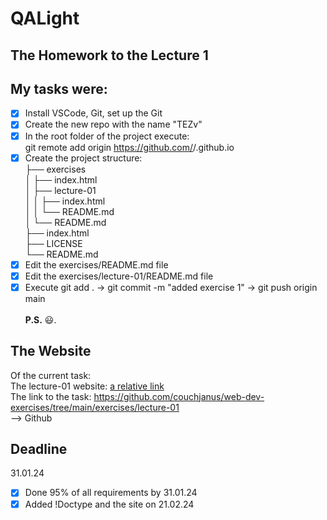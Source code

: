 # QALight
## The Homework to the Lecture 1

## My tasks were:
- [x] Install VSCode, Git, set up the Git<br>
- [x] Create the new repo with the name "TEZv"<br>
- [x] In the root folder of the project execute: <br>
  git remote add origin https://github.com/<Github name>/<Github name>.github.io<br>
- [x] Create the project structure:<br>
├── exercises<br>
│   ├── index.html<br>
│   ├── lecture-01<br>
│   │   ├── index.html<br>
│   │   └── README.md<br>
│   └── README.md<br>
├── index.html<br>
├── LICENSE<br>
└── README.md<br>
- [x] Edit the exercises/README.md file <br>
- [x] Edit the exercises/lecture-01/README.md file<br>
- [x] Execute git add . -> git commit -m "added exercise 1" -> git push origin main
<br><br>
**P.S.** 😃.

## The Website
Of the current task: <br>
The lecture-01 website: [a relative link](./index.html)<br>
The link to the task: https://github.com/couchjanus/web-dev-exercises/tree/main/exercises/lecture-01
<br /> 
--> Github

## Deadline
31.01.24 <br />

- [x] Done 95% of all requirements by 31.01.24
- [x] Added !Doctype and the site on 21.02.24